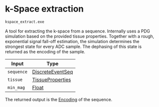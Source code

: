 # k-Space extraction

```bash
kspace_extract.exe
```

A tool for extracting the k-space from a sequence.
Internally uses a PDG simulation based on the provided tissue properties.
Together with a rough, exponential signal fall-off estimation, the simulation determines the strongest state for every ADC sample.
The dephasing of this state is returned as the encoding of the sample.

| Input | Type |
| ----- | ---- |
| `sequence` | [DiscreteEventSeq](../toolapi/values/index.md#discreteeventseq) |
| `tissue` | [TissueProperties](../toolapi/values/index.md#tissueproperties) |
| `min_mag` | [Float](../toolapi/values/index.md#float) |

The returned output is the [Encoding](/src/toolapi/values/index.md#encoding) of the sequence.
